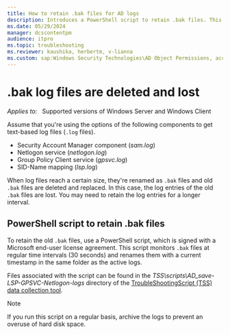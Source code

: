 ```yaml
---
title: How to retain .bak files for AD logs
description: Introduces a PowerShell script to retain .bak files. This script monitors .bak files at regular time intervals and renames them with a current timestamp.
ms.date: 05/29/2024
manager: dcscontentpm
audience: itpro
ms.topic: troubleshooting
ms.reviewer: kaushika, herbertm, v-lianna
ms.custom: sap:Windows Security Technologies\AD Object Permissions, access control, delegation, AdminSDHolder and auditing, csstroubleshoot
---
```

# .bak log files are deleted and lost

_Applies to:_ &nbsp; Supported versions of Windows Server and Windows Client

Assume that you're using the options of the following components to get text-based log files (`.log` files).

- Security Account Manager component (*sam.log*)
- Netlogon service (*netlogon.log*)
- Group Policy Client service (*gpsvc.log*)
- SID-Name mapping (*lsp.log*)

When log files reach a certain size, they're renamed as `.bak` files and old `.bak` files are deleted and replaced. In this case, the log entries of the old `.bak` files are lost. You may need to retain the log entries for a longer interval.

## PowerShell script to retain .bak files

To retain the old `.bak` files, use a PowerShell script, which is signed with a Microsoft end-user license agreement. This script monitors `.bak` files at regular time intervals (30 seconds) and renames them with a current timestamp in the same folder as the active logs.

Files associated with the script can be found in the *TSS\\scripts\\AD_save-LSP-GPSVC-Netlogon-logs* directory of the [TroubleShootingScript (TSS) data collection tool](https://aka.ms/getTSS).

> [!NOTE]
> If you run this script on a regular basis, archive the logs to prevent an overuse of hard disk space.
